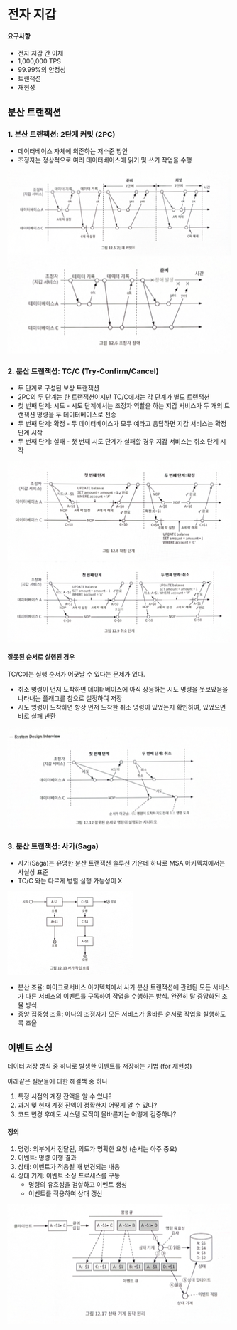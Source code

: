 # 전자 지갑

#### 요구사항
- 전자 지갑 간 이체
- 1,000,000 TPS
- 99.99%의 안정성
- 트랜잭션
- 재현성

## 분산 트랜잭션

### 1. 분산 트랜잭션: 2단계 커밋 (2PC)
- 데이터베이스 자체에 의존하는 저수준 방안
- 조정자는 정상적으로 여러 데이터베이스에 읽기 및 쓰기 작업을 수행

![img.png](img/2pc-1.png)
![img.png](img/2pc-2.png)

### 2. 분산 트랜잭션: TC/C (Try-Confirm/Cancel)
- 두 단계로 구성된 보상 트랜잭션
- 2PC의 두 단계는 한 트랜잭션이지만 TC/C에서는 각 단계가 별도 트랜잭션
- 첫 번째 단계: 시도 - 시도 단계에서는 조정자 역할을 하는 지갑 서비스가 두 개의 트랜잭션 명령을 두 데이터베이스로 전송
- 두 번째 단계: 확정 - 두 데이터베이스가 모두 예라고 응답하면 지갑 서비스는 확정 단계 시작
- 두 번째 단계: 실패 - 첫 번째 시도 단계가 실패할 경우 지갑 서비스는 취소 단계 시작

![img.png](img/tc-c-1.png)
![img.png](img/tc-c-2.png)

#### 잘못된 순서로 실행된 경우

TC/C에는 실행 순서가 어긋날 수 있다는 문제가 있다.
- 취소 명령이 먼저 도착하면 데이터베이스에 아직 상응하는 시도 명령을 못보았음을 나타내는 플래그를 참으로 설정하여 저장
- 시도 명령이 도착하면 항상 먼저 도착한 취소 명령이 있었는지 확인하여, 있었으면 바로 실패 반환

![img.png](img/tc-c-3.png)

### 3. 분산 트랜잭션: 사가(Saga)
- 사가(Saga)는 유명한 분산 트랜잭션 솔루션 가운데 하나로 MSA 아키텍처에서는 사실상 표준
- TC/C 와는 다르게 병렬 실행 가능성이 X

![img.png](img/saga-1.png)

- 분산 조율: 마이크로서비스 아키텍처에서 사가 분산 트랜잭션에 관련된 모든 서비스가 다른 서비스의 이벤트를 구독하여 작업을 수행하는 방식. 완전히 탈 중앙화된 조율 방식.
- 중앙 집중형 조율: 아나의 조정자가 모든 서비스가 올바른 순서로 작업을 실행하도록 조율

## 이벤트 소싱
데이터 저장 방식 중 하나로 발생한 이벤트를 저장하는 기법 (for 재현성)

아래같은 질문들에 대한 해결책 중 하나
1. 특정 시점의 계정 잔액을 알 수 있나?
2. 과거 및 현재 계정 잔액이 정확한지 어떻게 알 수 있나?
3. 코드 변경 후에도 시스템 로직이 올바른지는 어떻게 검증하나?

#### 정의

1. 명령: 외부에서 전달된, 의도가 명확한 요청 (순서는 아주 중요)
2. 이벤트: 명령 이행 결과
3. 상태: 이벤트가 적용될 때 변경되는 내용
4. 상태 기계: 이벤트 소싱 프로세스를 구동
   - 명령의 유효성을 검샇하고 이벤트 생성
   - 이벤트를 적용하여 상태 갱신

![img.png](img.png)